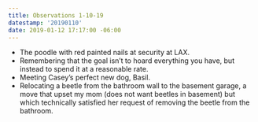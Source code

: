 ```yaml
---
title: Observations 1-10-19
datestamp: '20190110'
date: 2019-01-12 17:17:00 -06:00
---
```


- The poodle with red painted nails at security at LAX.
- Remembering that the goal isn’t to hoard everything you have, but instead to spend it at a reasonable rate.
- Meeting Casey’s perfect new dog, Basil.
- Relocating a beetle from the bathroom wall to the basement garage, a move that upset my mom (does not want beetles in basement) but which technically satisfied her request of removing the beetle from the bathroom.
